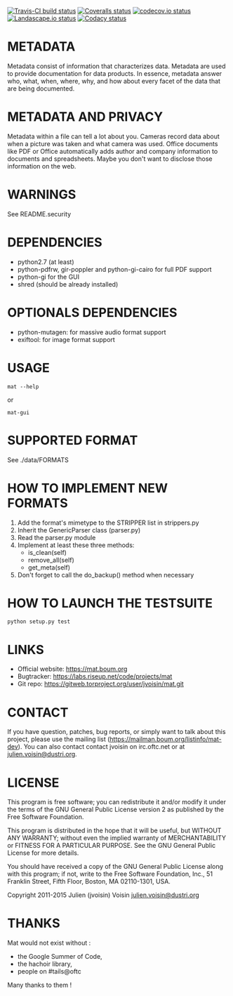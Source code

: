 [![Travis-CI build status]( https://travis-ci.org/jvoisin/MAT.svg?branch=master )]( https://travis-ci.org/jvoisin/MAT )
[![Coveralls status]( https://coveralls.io/repos/jvoisin/MAT/badge.svg?branch=master&service=github )]( https://coveralls.io/github/jvoisin/MAT?branch=master )
[![codecov.io status]( https://codecov.io/github/jvoisin/MAT/coverage.svg?branch=master )]( https://codecov.io/github/jvoisin/MAT?branch=master )
[![Landascape.io status](https://landscape.io/github/jvoisin/MAT/master/landscape.svg?style=flat)](https://landscape.io/github/jvoisin/MAT/master)
[![Codacy status]( https://api.codacy.com/project/badge/grade/17830b47b8db4878ac0560906050809c )]( https://www.codacy.com/app/julien-voisin/MAT )


METADATA
========
Metadata consist of information that characterizes data.
Metadata are used to provide documentation for data products.
In essence, metadata answer who, what, when, where, why, and how about
every facet of the data that are being documented.

METADATA AND PRIVACY
====================
Metadata within a file can tell a lot about you.
Cameras record data about when a picture was taken and what
camera was used. Office documents like PDF or Office automatically adds
author and company information to documents and spreadsheets.
Maybe you don't want to disclose those information on the web.

WARNINGS
========
See README.security

DEPENDENCIES
============
 * python2.7 (at least)
 * python-pdfrw, gir-poppler and python-gi-cairo for full PDF support
 * python-gi for the GUI
 * shred (should be already installed)

OPTIONALS DEPENDENCIES
======================
 * python-mutagen: for massive audio format support
 * exiftool: for image format support

USAGE
=====
    mat --help
or

    mat-gui

SUPPORTED FORMAT
================
See ./data/FORMATS

HOW TO IMPLEMENT NEW FORMATS
============================
1. Add the format's mimetype to the STRIPPER list in strippers.py
2. Inherit the GenericParser class (parser.py)
3. Read the parser.py module
4. Implement at least these three methods:
    - is_clean(self)
    - remove_all(self)
    - get_meta(self)
5. Don't forget to call the do_backup() method when necessary

HOW TO LAUNCH THE TESTSUITE
===========================

    python setup.py test

LINKS
=====
* Official website: https://mat.boum.org
* Bugtracker: https://labs.riseup.net/code/projects/mat
* Git repo: https://gitweb.torproject.org/user/jvoisin/mat.git

CONTACT
=======
If you have question, patches, bug reports, or simply want to talk about this project,
please use the mailing list (https://mailman.boum.org/listinfo/mat-dev).
You can also contact contact jvoisin
on irc.oftc.net or at julien.voisin@dustri.org.

LICENSE
=======
This program is free software; you can redistribute it and/or modify
it under the terms of the GNU General Public License version 2 as
published by the Free Software Foundation.

This program is distributed in the hope that it will be useful,
but WITHOUT ANY WARRANTY; without even the implied warranty of
MERCHANTABILITY or FITNESS FOR A PARTICULAR PURPOSE. See the
GNU General Public License for more details.

You should have received a copy of the GNU General Public License
along with this program; if not, write to the Free Software
Foundation, Inc., 51 Franklin Street, Fifth Floor, Boston,
MA 02110-1301, USA.

Copyright 2011-2015 Julien (jvoisin) Voisin <julien.voisin@dustri.org>


THANKS
======
Mat would not exist without :

 * the Google Summer of Code,
 * the hachoir library,
 * people on #tails@oftc

Many thanks to them !
